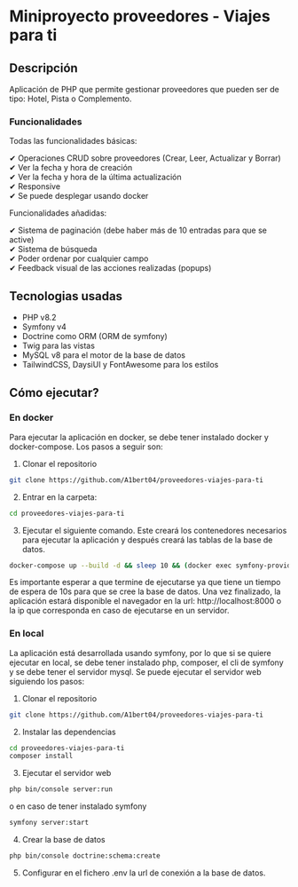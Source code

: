 # Miniproyecto proveedores - Viajes para ti
## Descripción
Aplicación de PHP que permite gestionar proveedores que pueden ser de tipo: Hotel, Pista o Complemento.
### Funcionalidades
Todas las funcionalidades básicas: 

&#10004; Operaciones CRUD sobre proveedores (Crear, Leer, Actualizar y Borrar) <br>
&#10004; Ver la fecha y hora de creación <br>
&#10004; Ver la fecha y hora de la última actualización <br>
&#10004; Responsive <br>
&#10004; Se puede desplegar usando docker <br>

Funcionalidades añadidas:

&#10004; Sistema de paginación (debe haber más de 10 entradas para que se active) <br>
&#10004; Sistema de búsqueda <br>
&#10004; Poder ordenar por cualquier campo <br>
&#10004; Feedback visual de las acciones realizadas (popups) <br>

## Tecnologias usadas
- PHP v8.2
- Symfony v4
- Doctrine como ORM (ORM de symfony)
- Twig para las vistas
- MySQL v8 para el motor de la base de datos
- TailwindCSS, DaysiUI y FontAwesome para los estilos
## Cómo ejecutar?
### En docker
Para ejecutar la aplicación en docker, se debe tener instalado docker y docker-compose.
Los pasos a seguir son:
1. Clonar el repositorio
```bash
git clone https://github.com/A1bert04/proveedores-viajes-para-ti
```
2. Entrar en la carpeta:
```bash
cd proveedores-viajes-para-ti
```
3. Ejecutar el siguiente comando. Este creará los contenedores necesarios para ejecutar la aplicación y después creará las tablas de la base de datos.
```bash
docker-compose up --build -d && sleep 10 && (docker exec symfony-providers php bin/console doctrine:schema:create > /dev/null 2>&1 || true) && echo "Server running successfully"
```
Es importante esperar a que termine de ejecutarse ya que tiene un tiempo de espera de 10s para que se cree la base de datos.
Una vez finalizado, la aplicación estará disponible el navegador en la url: http://localhost:8000 o la ip que corresponda en caso de ejecutarse en un servidor.

### En local
La aplicación está desarrollada usando symfony, 
por lo que si se quiere ejecutar en local, se debe tener instalado php, composer, el cli de symfony y se debe 
tener el servidor mysql.
Se puede ejecutar el servidor web siguiendo los pasos:
1. Clonar el repositorio
```bash
git clone https://github.com/A1bert04/proveedores-viajes-para-ti
```
2. Instalar las dependencias

```bash
cd proveedores-viajes-para-ti
composer install
```

3. Ejecutar el servidor web

```bash
php bin/console server:run
```

o en caso de tener instalado symfony

```bash
symfony server:start
```

4. Crear la base de datos
```bash
php bin/console doctrine:schema:create
```

5. Configurar en el fichero .env la url de conexión a la base de datos.
